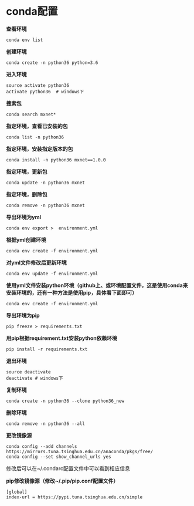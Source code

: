 # conda配置

**查看环境**

```
conda env list
```

**创建环境**

```
conda create -n python36 python=3.6
```

**进入环境**

```
source activate python36
activate python36  # windows下
```

**搜索包**

```
conda search mxnet*
```

**指定环境，查看已安装的包**

```
conda list -n python36
```

**指定环境，安装指定版本的包**

```
conda install -n python36 mxnet==1.0.0
```

**指定环境，更新包**

```
conda update -n python36 mxnet
```

**指定环境，删除包**

```
conda remove -n python36 mxnet
```

**导出环境为yml**

```
conda env export >  environment.yml
```

**根据yml创建环境**

```
conda env create -f environment.yml
```

**对yml文件修改后更新环境**

```
conda env update -f environment.yml
```

**使用yml文件安装python环境（github上、或环境配置文件，这是使用conda来安装环境的，还有一种方法是使用pip，具体看下面即可）**

```
conda env create -f environment.yml
```

**导出环境为pip**

```
pip freeze > requirements.txt
```

**用pip根据requirement.txt安装python依赖环境**

```
pip install -r requirements.txt
```

**退出环境**

```
source deactivate
deactivate # windows下
```

**复制环境**

```
conda create -n python36 --clone python36_new
```

**删除环境**

```
conda remove -n python36 --all
```

**更改镜像源**

```
conda config --add channels https://mirrors.tuna.tsinghua.edu.cn/anaconda/pkgs/free/
conda config --set show_channel_urls yes
```

修改后可以在~/.condarc配置文件中可以看到相应信息

**pip修改镜像源（修改~/.pip/pip.conf配置文件）**

```
[global]
index-url = https://pypi.tuna.tsinghua.edu.cn/simple
```
